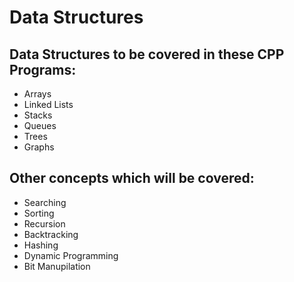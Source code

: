# Data Structures
## Data Structures to be covered in these CPP Programs:
* Arrays
* Linked Lists
* Stacks
* Queues
* Trees
* Graphs 
## Other concepts which will be covered:
* Searching 
* Sorting
* Recursion 
* Backtracking
* Hashing
* Dynamic Programming
* Bit Manupilation


